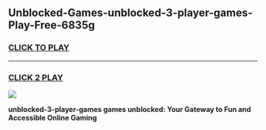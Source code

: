 
## Unblocked-Games-unblocked-3-player-games-Play-Free-6835g
<h3>
<a href="https://premium76.site?title=unblocked-3-player-games&ref=22A">CLICK TO PLAY</a></h3>
<hr>

<h3>
<a href="https://premium76.site?title=unblocked-3-player-games&ref=22A">CLICK 2 PLAY</a>
  
</h3>

<a href="https://premium76.site?title=unblocked-3-player-games&ref=22A"><img src="https://clearcache.store/games.png"></a>


**unblocked-3-player-games games unblocked: Your Gateway to Fun and Accessible Online Gaming**
